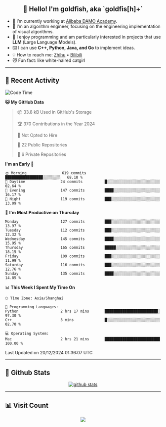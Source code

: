 
<h2 align="center">👋 Hello! I'm goldfish, aka `goldfis[h]+`</h2>

- 📍 I’m currently working at [Alibaba DAMO Academy](https://damo.alibaba.com/).  
- 🌱 I’m an algorithm engineer, focusing on the engineering implementation of visual algorithms.  
- 💬 I enjoy programming and am particularly interested in projects that use **LLM** (**L**arge **L**anguage **M**odels).   
- ⌨️ I can use **C++, Python, Java, and Go** to implement ideas.  
- 💡 How to reach me: [Zhihu](https://www.zhihu.com/people/goldfishh) • [Bilibili](https://space.bilibili.com/11349246)  
- 😼 Fun fact: like white-haired catgirl  

-------

## 🔧 Recent Activity

<!--START_SECTION:waka-->
![Code Time](http://img.shields.io/badge/Code%20Time-91%20hrs%2041%20mins-blue)

**🐱 My GitHub Data** 

> 📦 33.8 kB Used in GitHub's Storage 
 > 
> 🏆 370 Contributions in the Year 2024
 > 
> 🚫 Not Opted to Hire
 > 
> 📜 22 Public Repositories 
 > 
> 🔑 6 Private Repositories 
 > 
**I'm an Early 🐤** 

```text
🌞 Morning                619 commits         █████████████████░░░░░░░░   68.10 % 
🌆 Daytime                24 commits          █░░░░░░░░░░░░░░░░░░░░░░░░   02.64 % 
🌃 Evening                147 commits         ████░░░░░░░░░░░░░░░░░░░░░   16.17 % 
🌙 Night                  119 commits         ███░░░░░░░░░░░░░░░░░░░░░░   13.09 % 
```
📅 **I'm Most Productive on Thursday** 

```text
Monday                   127 commits         ███░░░░░░░░░░░░░░░░░░░░░░   13.97 % 
Tuesday                  112 commits         ███░░░░░░░░░░░░░░░░░░░░░░   12.32 % 
Wednesday                145 commits         ████░░░░░░░░░░░░░░░░░░░░░   15.95 % 
Thursday                 165 commits         █████░░░░░░░░░░░░░░░░░░░░   18.15 % 
Friday                   109 commits         ███░░░░░░░░░░░░░░░░░░░░░░   11.99 % 
Saturday                 116 commits         ███░░░░░░░░░░░░░░░░░░░░░░   12.76 % 
Sunday                   135 commits         ████░░░░░░░░░░░░░░░░░░░░░   14.85 % 
```


📊 **This Week I Spent My Time On** 

```text
🕑︎ Time Zone: Asia/Shanghai

💬 Programming Languages: 
Python                   2 hrs 17 mins       ████████████████████████░   97.30 % 
C++                      3 mins              █░░░░░░░░░░░░░░░░░░░░░░░░   02.70 % 

💻 Operating System: 
Mac                      2 hrs 21 mins       █████████████████████████   100.00 % 
```


 Last Updated on 20/12/2024 01:36:07 UTC
<!--END_SECTION:waka-->

-------

## 📆 Github Stats

<p align="center">
    <a href="https://github.com/anuraghazra/github-readme-stats">
      <img src="https://github-readme-stats.vercel.app/api?username=goldfishh&show_icons=true&theme=dracula" alt="github stats" />
    </a>
</p>

-------

## 📊 Visit Count

<p align="center">
  <a href="https://count.getloli.com/"><img src="https://count.getloli.com/get/@:goldfishh?theme=rule34"></a>
</p>
